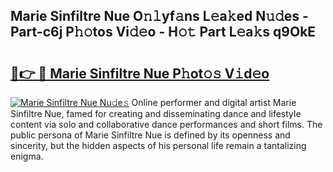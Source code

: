 ## Marie Sinfiltre Nue O𝚗𝚕yf𝚊ns L𝚎a𝚔ed N𝚞𝚍es - Part-c6j P𝚑𝚘tos Vi𝚍𝚎o - H𝚘𝚝 Part L𝚎a𝚔s q9OkE

# <h2><a href="http://kf3z0xg.oniu.top/?m=Marie+Sinfiltre+Nue">🔗👉 🔴 Marie Sinfiltre Nue P𝚑ot𝚘𝚜 V𝚒d𝚎o</a></h2>

[![Marie Sinfiltre Nue Nu𝚍e𝚜](https://i.imgur.com/0qMVB7G.gif)](http://kf3z0xg.oniu.top/?m=Marie+Sinfiltre+Nue)
Online performer and digital artist Marie Sinfiltre Nue, famed for creating and disseminating dance and lifestyle content via solo and collaborative dance performances and short films. The public persona of Marie Sinfiltre Nue is defined by its openness and sincerity, but the hidden aspects of his personal life remain a tantalizing enigma.  
